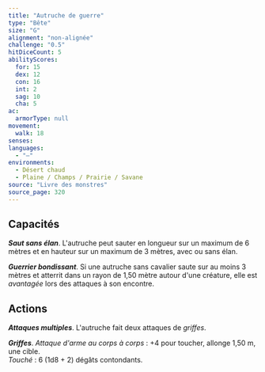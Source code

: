 ```yaml
---
title: "Autruche de guerre"
type: "Bête"
size: "G"
alignment: "non-alignée"
challenge: "0.5"
hitDiceCount: 5
abilityScores:
  for: 15
  dex: 12
  con: 16
  int: 2
  sag: 10
  cha: 5
ac: 
  armorType: null
movement: 
  walk: 18
senses: 
languages: 
  - "—"
environments:
  - Désert chaud
  - Plaine / Champs / Prairie / Savane
source: "Livre des monstres"
source_page: 320
---
```

## Capacités
_**Saut sans élan**_. L'autruche peut sauter en longueur sur un maximum de 6 mètres et en hauteur sur un maximum de 3 mètres, avec ou sans élan.

_**Guerrier bondissant**_. Si une autruche sans cavalier saute sur au moins 3 mètres et atterrit dans un rayon de 1,50 mètre autour d'une créature, elle est _avantagée_ lors des attaques à son encontre.

## Actions
_**Attaques multiples**_. L'autruche fait deux attaques de _griffes_.

_**Griffes**_. _Attaque d'arme au corps à corps_ : +4 pour toucher, allonge 1,50 m, une cible.  
_Touché_ : 6 (1d8 + 2) dégâts contondants.
